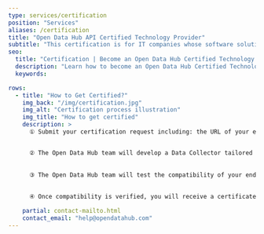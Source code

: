 ```yaml
---
type: services/certification
position: "Services"
aliases: /certification
title: "Open Data Hub API Certified Technology Provider"
subtitle: "This certification is for IT companies whose software solutions integrate with the Open Data Hub. It provides official recognition that your software solution allows your clients (Data Providers) to seamlessly share their data with the Open Data Hub."
seo:
  title: "Certification | Become an Open Data Hub Certified Technology Provider"
  description: "Learn how to become an Open Data Hub Certified Technology Provider. Integrate your systems with our platform to enable seamless data sharing for your clients."
  keywords:

rows:
  - title: "How to Get Certified?"
    img_back: "/img/certification.jpg"
    img_alt: "Certification process illustration"
    img_title: "How to get certified"
    description: >
      ① Submit your certification request including: the URL of your endpoint, a technical description of your output API and a contact for the Open Data Hub community updates.


      ② The Open Data Hub team will develop a Data Collector tailored to your endpoint. 
      
      
      ③ The Open Data Hub team will test the compatibility of your endpoint in our environment to verify successful data collection. 
      
      
      ④ Once compatibility is verified, you will receive a certificate of compatibility and your organisation will be listed as Certified Technology Provider on the Open Data Hub website. 

    partial: contact-mailto.html
    contact_email: "help@opendatahub.com"
---
```

